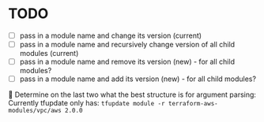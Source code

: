 # TODO

- [ ] pass in a module name and change its version (current)
- [ ] pass in a module name and recursively change version of all child modules (current)
- [ ] pass in a module name and remove its version (new) - for all child modules?
- [ ] pass in a module name and add its version (new) - for all child modules?

🤔 Determine on the last two what the best structure is for argument parsing:
Currently tfupdate only has: `tfupdate module -r terraform-aws-modules/vpc/aws 2.0.0`
